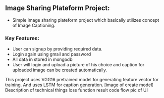 ## Image Sharing Plateform Project:
- Simple image sharing plateform project which basically utilizes concept of Image Captioning.

### Key Features:
- User can signup by providing required data.
- Login again using gmail and password
- All data in stored in mongodb
- User will login and upload a picture of his choice and caption for uploaded image can be created automatically.

This project uses VGG16 pretrained model for generating feature vector for training. And uses LSTM for caption generation.
[image of create model]
Description of technical things
loss function result
code flow
pic of UI
